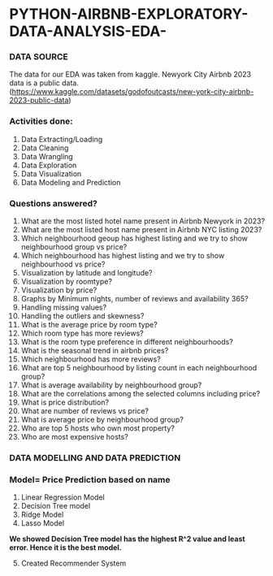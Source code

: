# PYTHON-AIRBNB-EXPLORATORY-DATA-ANALYSIS-EDA-

### DATA SOURCE
The data for our EDA was taken from kaggle. Newyork City Airbnb 2023 data is a public data. (https://www.kaggle.com/datasets/godofoutcasts/new-york-city-airbnb-2023-public-data)


### Activities done:
1. Data Extracting/Loading
2. Data Cleaning
3. Data Wrangling
4. Data Exploration
5. Data Visualization
6. Data Modeling and Prediction

### Questions answered?
1. What are the most listed hotel name present in Airbnb Newyork in 2023?
2. What are the most listed host name present in Airbnb NYC listing 2023?
3. Which neighbourhood geoup has highest listing and we try to show neighbourhood group vs price?
4. Which neighbourhood has highest listing and we try to show neighbourhood vs price?
5. Visualization by latitude and longitude?
6. Visualization by roomtype?
7. Visualization by price?
8. Graphs by Minimum nights, number of reviews and availability 365?
9. Handling missing values?
10. Handling the outliers and skewness?
11. What is the average price by room type?
12. Which room type has more reviews?
13. What is the room type preference in different neighbourhoods?
14. What is the seasonal trend in airbnb prices?
15. Which neighbourhood has more reviews?
16. What are top 5 neighbourhood by listing count in each neighbourhood group?
17. What is average availability by neighbourhood group?
18. What are the correlations among the selected columns including price?
19. What is price distribution?
20. What are number of reviews vs price?
21. What is average price by neighbourhood group?
22. Who are top 5 hosts who own most property?
23. Who are most expensive hosts?

### DATA MODELLING AND DATA PREDICTION
### Model= Price Prediction based on name
1. Linear Regression Model
2. Decision Tree model
3. Ridge Model
4. Lasso Model

**We showed Decision Tree model has the highest R^2 value and least error. Hence it is the best model.**

5. Created Recommender System



